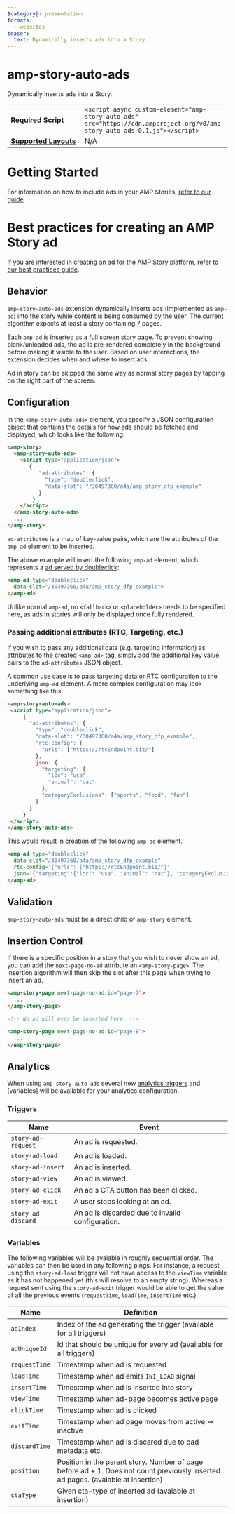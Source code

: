 ```yaml
---
$category@: presentation
formats:
  - websites
teaser:
  text: Dynamically inserts ads into a Story.
---
```

<!--
Copyright 2018 The AMP HTML Authors. All Rights Reserved.

Licensed under the Apache License, Version 2.0 (the "License");
you may not use this file except in compliance with the License.
You may obtain a copy of the License at

      http://www.apache.org/licenses/LICENSE-2.0

Unless required by applicable law or agreed to in writing, software
distributed under the License is distributed on an "AS-IS" BASIS,
WITHOUT WARRANTIES OR CONDITIONS OF ANY KIND, either express or implied.
See the License for the specific language governing permissions and
limitations under the License.
-->

# amp-story-auto-ads

Dynamically inserts ads into a Story.

<table>
  <tr>
    <td width="40%"><strong>Required Script</strong></td>
    <td><code>&lt;script async custom-element="amp-story-auto-ads" src="https://cdn.ampproject.org/v0/amp-story-auto-ads-0.1.js">&lt;/script></code></td>
  </tr>
  <tr>
    <td class="col-fourty"><strong><a href="https://amp.dev/documentation/guides-and-tutorials/develop/style_and_layout/control_layout">Supported Layouts</a></strong></td>
    <td>N/A</td>
  </tr>
</table>

# Getting Started
For information on how to include ads in your AMP Stories, [refer to our guide](https://amp.dev/documentation/guides-and-tutorials/develop/advertise_amp_stories).

# Best practices for creating an AMP Story ad
If you are interested in creating an ad for the AMP Story platform, [refer to our best practices guide](https://amp.dev/documentation/guides-and-tutorials/develop/story_ads_best_practices).

## Behavior
`amp-story-auto-ads` extension dynamically inserts ads (implemented as `amp-ad`)
into the story while content is being consumed by the user. The current algorithm expects at least a story containing 7 pages.

Each `amp-ad` is inserted as a full screen story page. To prevent showing
blank/unloaded ads, the ad is pre-rendered completely in the background before
making it visible to the user. Based on user interactions, the extension decides when
and where to insert ads.

Ad in story can be skipped the same way as normal story pages by tapping on the
right part of the screen.

## Configuration
In the `<amp-story-auto-ads>` element, you specify a JSON configuration object
that contains the details for how ads should be fetched and displayed, which
looks like the following:

```html
<amp-story>
  <amp-story-auto-ads>
    <script type="application/json">
       {
          "ad-attributes": {
            "type": "doubleclick",
            "data-slot": "/30497360/a4a/amp_story_dfp_example"
          }
        }
    </script>
  </amp-story-auto-ads>
  ...
</amp-story>
```

`ad-attributes` is a map of key-value pairs, which are the attributes of the
 `amp-ad` element to be inserted.

The above example will insert the following `amp-ad` element, which represents
a [ad served by doubleclick](../../extensions/amp-ad-network-doubleclick-impl/amp-ad-network-doubleclick-impl-internal.md):

```html
<amp-ad type="doubleclick"
  data-slot="/30497360/a4a/amp_story_dfp_example">
</amp-ad>
```

Unlike normal `amp-ad`, no `<fallback>` or `<placeholder>` needs to be specified
here, as ads in stories will only be displayed once fully rendered.

### Passing additional attributes (RTC, Targeting, etc.)

If you wish to pass any additional data (e.g. targeting information) as
attributes to the created `<amp-ad>` tag, simply add the additional key value
pairs to the `ad-attributes` JSON object.

A common use case is to pass targeting data or RTC configuration to the underlying `amp-ad` element. A more complex configuration may look something like this:

 ```html
<amp-story-auto-ads>
  <script type="application/json">
      {
        "ad-attributes": {
          "type": "doubleclick",
          "data-slot": "/30497360/a4a/amp_story_dfp_example",
          "rtc-config": {
            "urls": ["https://rtcEndpoint.biz/"]
          },
          json: {
            "targeting": {
              "loc": "usa",
              "animal": "cat"
            },
            "categoryExclusions": ["sports", "food", "fun"]
          }
        }
      }
  </script>
</amp-story-auto-ads>
```

This would result in creation of the following `amp-ad` element.

```html
<amp-ad type="doubleclick"
  data-slot="/30497360/a4a/amp_story_dfp_example"
  rtc-config='{"urls": ["https://rtcEndpoint.biz/"}'
  json='{"targeting":{"loc": "usa", "animal": "cat"}, "categoryExclusions":["sports", "food", "fun"]}'>
</amp-ad>
```


## Validation
`amp-story-auto-ads` must be a direct child of `amp-story` element.

## Insertion Control
If there is a specific position in a story that you wish to never show an ad,
you can add the `next-page-no-ad` attribute an `<amp-story-page>`. The insertion
algorithm will then skip the slot after this page when trying to insert an ad.

```html
<amp-story-page next-page-no-ad id="page-7">
  ...
</amp-story-page>

<!-- No ad will ever be inserted here. -->

<amp-story-page next-page-no-ad id="page-8">
  ...
</amp-story-page>
```

## Analytics
When using `amp-story-auto-ads` several new [analytics triggers](../../extensions/amp-analytics/amp-analytics.md)
and [variables] will be available for your analytics configuration.

### Triggers
Name | Event
--- | ---
`story-ad-request` | An ad is requested.
`story-ad-load` | An ad is loaded.
`story-ad-insert` | An ad is inserted.
`story-ad-view` | An ad is viewed.
`story-ad-click` | An ad's CTA button has been clicked.
`story-ad-exit` | A user stops looking at an ad.
`story-ad-discard` | An ad is discarded due to invalid configuration.

### Variables
The following variables will be avaiable in roughly sequential order. The variables
can then be used in any following pings. For instance, a request using the
`story-ad-load` trigger will not have access to the `viewTime` variable as it has
not happened yet (this will resolve to an empty string). Whereas a request sent
using the `story-ad-exit` trigger would be able to get the value of all the previous
events (`requestTime`, `loadTime`, `insertTime` etc.)

Name | Definition
--- | ---
`adIndex` | Index of the ad generating the trigger (available for all triggers)
`adUniqueId` | Id that should be unique for every ad (available for all triggers)
`requestTime` | Timestamp when ad is requested
`loadTime` | Timestamp when ad emits `INI_LOAD` signal
`insertTime` | Timestamp when ad is inserted into story
`viewTime` | Timestamp when ad-page becomes active page
`clickTime` | Timestamp when ad is clicked
`exitTime` | Timestamp when ad page moves from active => inactive
`discardTime` | Timestamp when ad is discared due to bad metadata etc.
`position` | Position in the parent story. Number of page before ad + 1. Does not count previously inserted ad pages. (avaiable at insertion)
`ctaType` | Given cta-type of inserted ad (avaiable at insertion)
